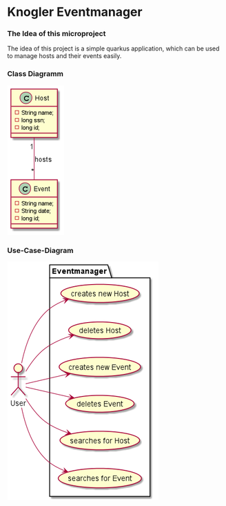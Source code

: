 # Knogler Eventmanager

### The Idea of this microproject

The idea of this project is a simple quarkus application,
which can be used to manage hosts and their events easily.

### Class Diagramm

![image](asciidoc/images/cld.png)

### Use-Case-Diagram

![image](asciidoc/images/ucd.png)